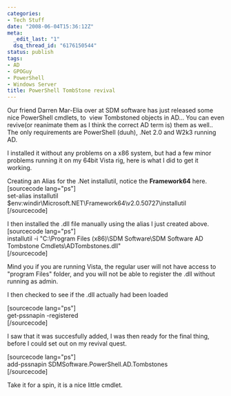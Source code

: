 ```yaml
---
categories:
- Tech Stuff
date: "2008-06-04T15:36:12Z"
meta:
  _edit_last: "1"
  dsq_thread_id: "6176150544"
status: publish
tags:
- AD
- GPOGuy
- PowerShell
- Windows Server
title: PowerShell TombStone revival
---
```

Our friend Darren Mar-Elia over at SDM software has just released some nice PowerShell cmdlets, to&nbsp; view Tombstoned objects in AD... You can even revive(or reanimate them as I think the correct AD term is) them as well.. The only requirements are PowerShell (duuh), .Net 2.0 and W2k3 running AD.

I installed it without any problems on a x86 system, but had a few minor problems running it on my 64bit Vista rig, here is what I did to get it working.

Creating an Alias for the .Net installutil, notice the **Framework64** here.  
[sourcecode lang="ps"]  
set-alias installutil $env:windir\Microsoft.NET\Framework64\v2.0.50727\installutil  
[/sourcecode]

I then installed the .dll file manually using the alias I just created above.  
[sourcecode lang="ps"]  
installutil -i "C:\Program Files (x86)\SDM Software\SDM Software AD Tombstone Cmdlets\ADTombstones.dll"  
[/sourcecode]

Mind you if you are running Vista, the regular user will not have access to "program Files" folder, and you will not be able to register the .dll without running as admin.

I then checked to see if the .dll actually had been loaded

[sourcecode lang="ps"]  
get-pssnapin -registered  
[/sourcecode]

I saw that it was succesfully added, I was then ready for the final thing, before I could set out on my revival quest.

[sourcecode lang="ps"]  
add-pssnapin SDMSoftware.PowerShell.AD.Tombstones  
[/sourcecode]

Take it for a spin, it is a nice little cmdlet.

